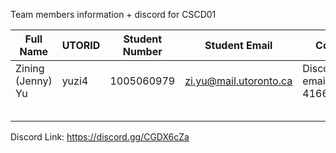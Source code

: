 
Team members information + discord for CSCD01 

| Full Name            | UTORID    | Student Number   | Student Email                       | Contact                    | 
| ---------------------| ----------| -----------------| ------------------------------------| ---------------------------|
Zining (Jenny) Yu      | yuzi4     |1005060979        | zi.yu@mail.utoronto.ca              | Discord, email, 4166688966
                       |           |                  |                                     |
                       |           |                  |                                     |
                       |           |                  |                                     |
                       |           |                  |                                     |
                       |           |                  |                                     |


Discord Link: https://discord.gg/CGDX6cZa